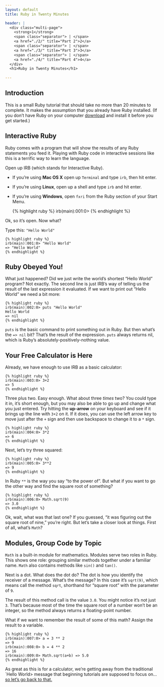```yaml
---
layout: default
title: Ruby in Twenty Minutes

header: |
  <div class="multi-page">
    <strong>1</strong>
    <span class="separator"> | </span>
    <a href="./2/" title="Part 2">2</a>
    <span class="separator"> | </span>
    <a href="./3/" title="Part 3">3</a>
    <span class="separator"> | </span>
    <a href="./4/" title="Part 4">4</a>
  </div>
  <h1>Ruby in Twenty Minutes</h1>
  
---
```


## Introduction


This is a small Ruby tutorial that should take no more than 20 minutes to
complete. It makes the assumption that you already have Ruby installed.
(If you don’t have Ruby on your computer [download](/en/downloads/) and
install it before you get started.)

## Interactive Ruby

Ruby comes with a program that will show the results of any Ruby statements
you feed it. Playing with Ruby code in interactive sessions like this is a
terrific way to learn the language.

Open up IRB (which stands for Interactive Ruby).

* If you’re using **Mac OS X** open up `Terminal` and type `irb`, then hit enter.
* If you’re using **Linux**, open up a shell and type `irb` and hit enter.
* If you’re using **Windows**, open `fxri` from the Ruby section of your Start Menu.

    {% highlight ruby %}
    irb(main):001:0>
    {% endhighlight %}

Ok, so it’s open. Now what?

Type this: `"Hello World"`

    {% highlight ruby %}
    irb(main):001:0> "Hello World"
    => "Hello World"
    {% endhighlight %}

## Ruby Obeyed You!

What just happened? Did we just write the world’s shortest “Hello
World” program?  Not exactly. The second line is just IRB’s way of
telling us the result of the last expression it evaluated. If we want
to print out “Hello World” we need a bit more:

    {% highlight ruby %}
    irb(main):002:0> puts "Hello World"
    Hello World
    => nil
    {% endhighlight %}

`puts` is the basic command to print something out in Ruby. But then what’s the
`=> nil` bit? That’s the result of the expression. `puts` always
returns nil, which is Ruby’s absolutely-positively-nothing value.

## Your Free Calculator is Here

Already, we have enough to use IRB as a basic calculator:

    {% highlight ruby %}
    irb(main):003:0> 3+2
    => 5
    {% endhighlight %}

Three plus two. Easy enough. What about three _times_ two? You could
type it in, it’s short enough, but you may also be able to go up and
change what you just entered. Try hitting the **up-arrow** on your
keyboard and see if it brings up the line with `3+2` on it.
If it does, you can use the left arrow key to move just after the `+`
sign and then use backspace to change it to a `*` sign.

    {% highlight ruby %}
    irb(main):004:0> 3*2
    => 6
    {% endhighlight %}

Next, let’s try three squared:

    {% highlight ruby %}
    irb(main):005:0> 3**2
    => 9
    {% endhighlight %}

In Ruby `**` is the way you say “to the power of”. But what if you
want to go the other way and find the square root of something?

    {% highlight ruby %}
    irb(main):006:0> Math.sqrt(9)
    => 3.0
    {% endhighlight %}

Ok, wait, what was that last one? If you guessed, “it was figuring out
the square root of nine,” you’re right. But let’s take a closer
look at things. First of all, what’s `Math`?

## Modules, Group Code by Topic

`Math` is a built-in module for mathematics. Modules serve two roles in
Ruby. This shows one role: grouping similar methods together under a familiar
name. `Math` also contains methods like `sin()` and `tan()`.

Next is a dot. What does the dot do? The dot is how you identify the
receiver of a message. What’s the message? In this case it’s
`sqrt(9)`, which means call the method `sqrt`, shorthand for “square
root” with the parameter of `9`.


The result of  this method call is the value `3.0`. You might notice
it’s not just `3`. That’s because most of the time the square root of
a number won’t be an integer, so the method always returns a
floating-point number.

What if we  want to remember the result of some  of this math?  Assign
the result to a variable.

    {% highlight ruby %}
    irb(main):007:0> a = 3 ** 2
    => 9
    irb(main):008:0> b = 4 ** 2
    => 16
    irb(main):009:0> Math.sqrt(a+b) => 5.0
    {% endhighlight %}

As great as this is for a calculator, we’re getting away from the traditional
`Hello World> message that beginning tutorials are supposed to focus on…
[so let’s go back to that.](2/)
